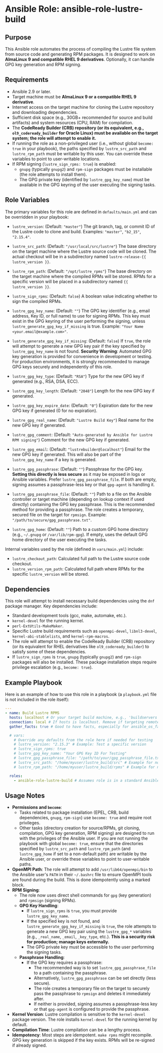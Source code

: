 # Ansible Role: ansible-role-lustre-build

## Purpose

This Ansible role automates the process of compiling the Lustre file system from source code and generating RPM packages. It is designed to work on **AlmaLinux 9 and compatible RHEL 9 derivatives**. Optionally, it can handle GPG key generation and RPM signing.

## Requirements

-   Ansible 2.9 or later.
-   Target machine must be **AlmaLinux 9 or a compatible RHEL 9 derivative**.
-   Internet access on the target machine for cloning the Lustre repository and downloading dependencies.
-   Sufficient disk space (e.g., 30GB+ recommended for source and build artifacts) and system resources (CPU, RAM) for compilation.
-   The **CodeReady Builder (CRB) repository (or its equivalent, e.g., `ol9_codeready_builder` for Oracle Linux) must be available on the target system; the role will attempt to enable it.**
-   If running the role as a non-privileged user (i.e., without global `become: true` in your playbook), the paths specified by `lustre_src_path` and `lustre_rpm_path` must be writable by this user. You can override these variables to point to user-writable locations.
-   If RPM signing (`lustre_sign_rpms: true`) is enabled:
    -   `gnupg` (typically `gnupg2`) and `rpm-sign` packages must be installable (the role attempts to install them).
    -   The GPG private key (identified by `lustre_gpg_key_name`) must be available in the GPG keyring of the user executing the signing tasks.

## Role Variables

The primary variables for this role are defined in `defaults/main.yml` and can be overridden in your playbook:

-   `lustre_version`: (Default: `"master"`)
    The git branch, tag, or commit ID of the Lustre code to clone and build.
    Examples: `"master"`, `"b2_15"`, `"2.15.4"`.

-   `lustre_src_path`: (Default: `"/usr/local/src/lustre"`)
    The base directory on the target machine where the Lustre source code will be cloned. The actual checkout will be in a subdirectory named `lustre-release-{{ lustre_version }}`.

-   `lustre_rpm_path`: (Default: `"/opt/lustre_rpms"`)
    The base directory on the target machine where the compiled RPMs will be stored. RPMs for a specific version will be placed in a subdirectory named `{{ lustre_version }}`.

-   `lustre_sign_rpms`: (Default: `false`)
    A boolean value indicating whether to sign the compiled RPMs.

-   `lustre_gpg_key_name`: (Default: `""`)
    The GPG key identifier (e.g., email address, Key ID, or full name) to use for signing RPMs. This key must exist in the GPG keyring of the user performing the signing, unless `lustre_generate_gpg_key_if_missing` is true.
    Example: `"Your Name <your.email@example.com>"`.

-   `lustre_generate_gpg_key_if_missing`: (Default: `false`)
    If `true`, the role will attempt to generate a new GPG key pair if the key specified by `lustre_gpg_key_name` is not found.
    **Security Warning**: Automated GPG key generation is provided for convenience in development or testing. For production environments, it is strongly recommended to manage GPG keys securely and independently of this role.

-   `lustre_gpg_key_type`: (Default: `"RSA"`) Type for the new GPG key if generated (e.g., RSA, DSA, ECC).
-   `lustre_gpg_key_length`: (Default: `"2048"`) Length for the new GPG key if generated.
-   `lustre_gpg_key_expire_date`: (Default: `"0"`) Expiration date for the new GPG key if generated (0 for no expiration).
-   `lustre_gpg_real_name`: (Default: `"Lustre Build Key"`) Real name for the new GPG key if generated.
-   `lustre_gpg_comment`: (Default: `"Auto-generated by Ansible for Lustre RPM signing"`) Comment for the new GPG key if generated.
-   `lustre_gpg_email`: (Default: `"lustrebuilder@localhost"`) Email for the new GPG key if generated. This will also be part of the `lustre_gpg_key_name` if a key is generated.

-   `lustre_gpg_passphrase`: (Default: `""`)
    Passphrase for the GPG key. **Setting this directly is less secure** as it may be exposed in logs or Ansible variables. Prefer `lustre_gpg_passphrase_file`. If both are empty, signing assumes a passphrase-less key or that `gpg-agent` is handling it.

-   `lustre_gpg_passphrase_file`: (Default: `""`)
    Path to a file on the Ansible controller or target machine (depending on lookup context if used directly) containing the GPG key passphrase. This is the recommended method for providing a passphrase. The role creates a temporary, secured file on the target for `rpmsign`.
    Example: `"/path/to/secure/gpg_passphrase.txt"`.

-   `lustre_gpg_home`: (Default: `""`)
    Path to a custom GPG home directory (e.g., `~/.gnupg` or `/var/lib/rpm-gpg`). If empty, uses the default GPG home directory of the user executing the tasks.

Internal variables used by the role (defined in `vars/main.yml`) include:
-   `lustre_checkout_path`: Calculated full path to the Lustre source code checkout.
-   `lustre_version_rpm_path`: Calculated full path where RPMs for the specific `lustre_version` will be stored.

## Dependencies

This role will attempt to install necessary build dependencies using the `dnf` package manager. Key dependencies include:
- Standard development tools (gcc, make, automake, etc.).
- `kernel-devel` for the running kernel.
- `perl-ExtUtils-MakeMaker`.
- Specific Lustre build requirements such as `openmpi-devel`, `libnl3-devel`, `kernel-abi-stablelists`, and `kernel-rpm-macros`.
- The role will attempt to enable the CodeReady Builder (CRB) repository (or its equivalent for RHEL derivatives like `ol9_codeready_builder`) to satisfy some of these dependencies.
- If `lustre_sign_rpms` is `true`, `gnupg` (typically `gnupg2`) and `rpm-sign` packages will also be installed.
These package installation steps require privilege escalation (e.g., `become: true`).

## Example Playbook

Here is an example of how to use this role in a playbook (a `playbook.yml` file is not included in the role itself):

```yaml
---
- name: Build Lustre RPMS
  hosts: localhost # Or your target build machine, e.g., 'buildservers'
  connection: local # If hosts is localhost. Remove if targeting remote build machine.
  gather_facts: true # Good to have facts, especially for ansible_os_family

  # vars:
    # Override any defaults from the role here if needed for testing
    # lustre_version: "2.15.3" # Example: Test a specific version
    # lustre_sign_rpms: true
    # lustre_gpg_key_name: "Your GPG Key ID For Testing"
    # lustre_gpg_passphrase_file: "/path/to/your/gpg_passphrase_file.txt"
    # lustre_src_path: "/home/myuser/lustre_build/src" # Example for non-privileged path
    # lustre_rpm_path: "/home/myuser/lustre_build/rpms" # Example for non-privileged path

  roles:
    - ansible-role-lustre-build # Assumes role is in a standard Ansible roles path
```

## Usage Notes

-   **Permissions and `become`**:
    -   Tasks related to package installation (EPEL, CRB, build dependencies, `gnupg`, `rpm-sign`) use `become: true` and require root privileges.
    -   Other tasks (directory creation for source/RPMs, git cloning, compilation, GPG key generation, RPM signing) are designed to run with the privileges of the Ansible user. If you are not running the playbook with global `become: true`, ensure that the directories specified by `lustre_src_path` and `lustre_rpm_path` (and `lustre_gpg_home` if set to a non-default path) are writable by the Ansible user, or override these variables to point to user-writable paths.
-   **OpenMPI Path**: The role will attempt to add `/usr/lib64/openmpi/bin` to the Ansible user's `PATH` in their `~/.bashrc` file to ensure OpenMPI tools are found during the build. This is done idempotently using a marked block.
-   **RPM Signing**:
    -   The role now uses direct shell commands for `gpg` (key generation) and `rpmsign` (signing RPMs).
    -   **GPG Key Handling**:
        -   If `lustre_sign_rpms` is `true`, you must provide `lustre_gpg_key_name`.
        -   If the specified key is not found, and `lustre_generate_gpg_key_if_missing` is `true`, the role attempts to generate a new GPG key pair using the `lustre_gpg_*` variables (e.g., `_real_name`, `_email`, `_key_type`, etc.). **This is a security risk for production; manage keys externally.**
        -   The GPG private key must be accessible to the user performing the signing tasks.
    -   **Passphrase Handling**:
        -   If the GPG key requires a passphrase:
            -   The recommended way is to set `lustre_gpg_passphrase_file` to a path containing the passphrase.
            -   Alternatively, `lustre_gpg_passphrase` can be set directly (less secure).
            -   The role creates a temporary file on the target to securely pass the passphrase to `rpmsign` and deletes it immediately after.
            -   If neither is provided, signing assumes a passphrase-less key or that `gpg-agent` is configured to provide the passphrase.
-   **Kernel Version**: Lustre compilation is sensitive to the `kernel-devel` package version. The role installs `kernel-devel` for the running kernel by default.
-   **Compilation Time**: Lustre compilation can be a lengthy process.
-   **Idempotency**: Most steps are idempotent. `make rpms` might recompile. GPG key generation is skipped if the key exists. RPMs will be re-signed if already signed.

```
